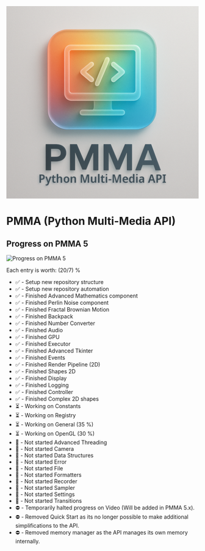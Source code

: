 <div align="center">

  ![PMMA logo](https://github.com/PycraftDeveloper/PMMA/blob/main/repository/SmallLogo.png)
</div>


# PMMA (Python Multi-Media API)

## Progress on PMMA 5

![Progress on PMMA 5](https://geps.dev/progress/63)

Each entry is worth: (20/7) %

* ✅ - Setup new repository structure
* ✅ - Setup new repository automation
* ✅ - Finished Advanced Mathematics component
* ✅ - Finished Perlin Noise component
* ✅ - Finished Fractal Brownian Motion
* ✅ - Finished Backpack
* ✅ - Finished Number Converter
* ✅ - Finished Audio
* ✅ - Finished GPU
* ✅ - Finished Executor
* ✅ - Finished Advanced Tkinter
* ✅ - Finished Events
* ✅ - Finished Render Pipeline (2D)
* ✅ - Finished Shapes 2D
* ✅ - Finished Display
* ✅ - Finished Logging
* ✅ - Finished Controller
* ✅ - Finished Complex 2D shapes
* ⏳ - Working on Constants
* ⏳ - Working on Registry
* ⏳ - Working on General (35 %)
* ⏳ - Working on OpenGL (30 %)
* 🛑 - Not started Advanced Threading
* 🛑 - Not started Camera
* 🛑 - Not started Data Structures
* 🛑 - Not started Error
* 🛑 - Not started File
* 🛑 - Not started Formatters
* 🛑 - Not started Recorder
* 🛑 - Not started Sampler
* 🛑 - Not started Settings
* 🛑 - Not started Transitions
* ⛔ - Temporarily halted progress on Video (Will be added in PMMA 5.x).
* ⛔ - Removed Quick Start as its no longer possible to make additional simplifications to the API.
* ⛔ - Removed memory manager as the API manages its own memory internally.
